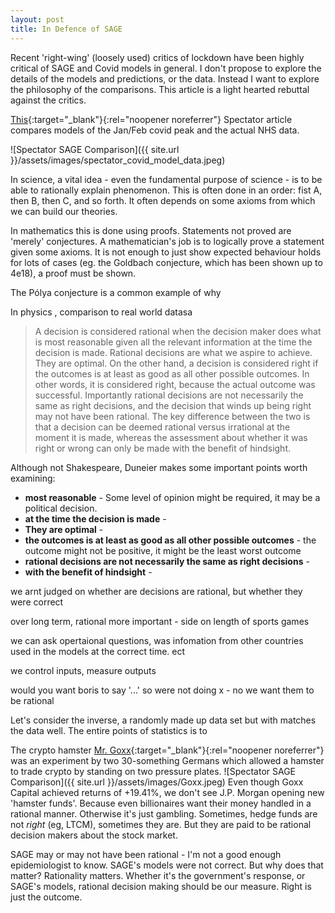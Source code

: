 ```yaml
---
layout: post
title: In Defence of SAGE
---
```

Recent 'right-wing' (loosely used) critics of lockdown have been highly critical of SAGE and Covid models in general. I don't propose to explore the details of the models and predictions, or the data. Instead I want to explore the philosophy of the comparisons. This article is a light hearted rebuttal against the critics.

[This](https://www.spectator.co.uk/article/how-did-sage-scenarios-compare-to-reality-an-update){:target="_blank"}{:rel="noopener noreferrer"} Spectator article compares models  of the Jan/Feb covid peak and the actual NHS data.

![Spectator SAGE Comparison]({{ site.url }}/assets/images/spectator_covid_model_data.jpeg)

In science, a vital idea - even the fundamental purpose of science - is to be able to rationally explain phenomenon. This is often done in an order: fist A, then B, then C, and so forth. It often depends on some axioms from which we can build our theories.

In mathematics this is done using proofs. Statements not proved are 'merely' conjectures. A mathematician's job is to logically prove a statement given some axioms. It is not enough to just show expected behaviour holds for lots of cases (eg. the Goldbach conjecture, which has been shown up to 4e18), a proof must be shown.

The Pólya conjecture is a common example of why

In physics , comparison to real world datasa

>A decision is considered rational when the decision maker does what is most reasonable given all the relevant information at the time the decision is made. Rational decisions are what we aspire to achieve. They are optimal. On the other hand, a decision is considered right if the outcomes is at least as good as all other possible outcomes. In other words, it  is considered right, because the actual outcome was successful. Importantly rational decisions are not necessarily the same as right decisions, and the decision that winds up being right may not have been rational. The key difference between the two is that a decision can be deemed rational versus irrational at the moment it is made, whereas the assessment about whether it was right or wrong can only be made with the benefit of hindsight.

Although not Shakespeare, Duneier makes some important points worth examining:

- **most reasonable** - Some level of opinion might be required, it may be a political decision.
- **at the time the decision is made** -
- **They are optimal** -
- **the outcomes is at least as good as all other possible outcomes** - the outcome might not be positive, it might be the least worst outcome
- **rational decisions are not necessarily the same as right decisions** -
- **with the benefit of hindsight** -

we arnt judged on whether are decisions are rational, but whether they were correct

over long term, rational more important - side on length of sports games

we can ask opertaional questions, was infomation from other countries used in the models at the correct time. ect

we control inputs, measure outputs

would you want boris to say '...' so were not doing x - no we want them to be rational

Let's consider the inverse, a randomly made up data set but with matches the data well. The entire points of statistics is to

The crypto hamster [Mr. Goxx](https://www.bbc.co.uk/news/technology-58707641){:target="_blank"}{:rel="noopener noreferrer"} was an experiment by two 30-something Germans which allowed a hamster to trade crypto by standing on two pressure plates.
![Spectator SAGE Comparison]({{ site.url }}/assets/images/Goxx.jpeg)
Even though Goxx Capital achieved returns of +19.41%, we don't see J.P. Morgan opening new 'hamster funds'. Because even billionaires want their money handled in a rational manner. Otherwise it's just gambling. Sometimes, hedge funds are not *right* (eg, LTCM), sometimes they are. But they are paid to be rational decision makers about the stock market.

SAGE may or may not have been rational - I'm not a good enough epidemiologist to know. SAGE's models were not correct. But why does that matter? Rationality matters. Whether it's the government's response, or SAGE's models, rational decision making should be our measure. Right is just the outcome.
